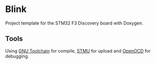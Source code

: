 # Blink
Project template for the STM32 F3 Discovery board with Doxygen.

## Tools
Using [GNU Toolchain](https://launchpad.net/gcc-arm-embedded) for compile, [STMU](http://www.st.com/en/development-tools/stsw-link004.html) for upload and [OpenOCD](http://openocd.org/) for debugging.
